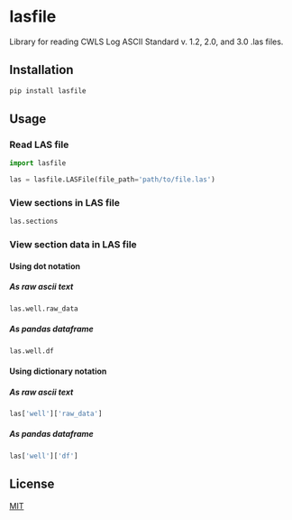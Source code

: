 # lasfile
 Library for reading CWLS Log ASCII Standard v. 1.2, 2.0, and 3.0 .las files.

## Installation
```bash
pip install lasfile
```

## Usage
### Read LAS file
```python
import lasfile

las = lasfile.LASFile(file_path='path/to/file.las')
```
### View sections in LAS file
```python
las.sections
```
### View section data in LAS file
#### Using dot notation
##### As raw ascii text
```python
las.well.raw_data
```
##### As pandas dataframe
```python
las.well.df
```
#### Using dictionary notation
##### As raw ascii text
```python
las['well']['raw_data']
```
##### As pandas dataframe
```python
las['well']['df']
```

## License
[MIT](https://choosealicense.com/licenses/mit/)
```